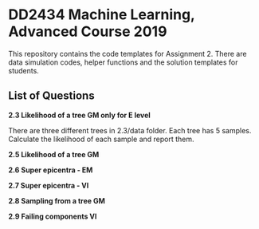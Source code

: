 # DD2434 Machine Learning, Advanced Course 2019 
This repository contains the code templates for Assignment 2. 
There are data simulation codes, helper functions and the solution templates for students.

## List of Questions
**2.3 Likelihood of a tree GM only for E level**

There are three different trees in 2.3/data folder. Each tree has 5 samples. Calculate the likelihood of each sample and report them.

**2.5 Likelihood of a tree GM**

**2.6 Super epicentra - EM**

**2.7 Super epicentra - VI**

**2.8 Sampling from a tree GM**

**2.9 Failing components VI**
